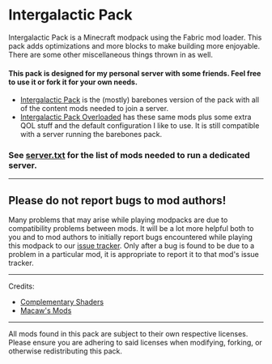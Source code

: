 # **Intergalactic Pack**

Intergalactic Pack is a Minecraft modpack using the Fabric mod loader. This pack adds optimizations and more blocks to make building more enjoyable. There are some other miscellaneous things thrown in as well.

#### This pack is designed for my personal server with some friends. Feel free to use it or fork it for your own needs.

* [Intergalactic Pack]() is the (mostly) barebones version of the pack with all of the content mods needed to join a server. 
* [Intergalactic Pack Overloaded]() has these same mods plus some extra QOL stuff and the default configuration I like to use. It is still compatible with a server running the barebones pack.

### See [server.txt]() for the list of mods needed to run a dedicated server.

***
## **Please do not report bugs to mod authors!**

Many problems that may arise while playing modpacks are due to compatibility problems between mods. It will be a lot more helpful both to you and to mod authors to initially report bugs encountered while playing this modpack to our [issue tracker](). Only after a bug is found to be due to a problem in a particular mod, it is appropriate to report it to that mod's issue tracker.

***

Credits:

* [Complementary Shaders](https://www.complementary.dev/)
* [Macaw's Mods](https://www.curseforge.com/members/sketch_macaw/projects)

***

All mods found in this pack are subject to their own respective licenses. Please ensure you are adhering to said licenses when modifying, forking, or otherwise redistributing this pack.